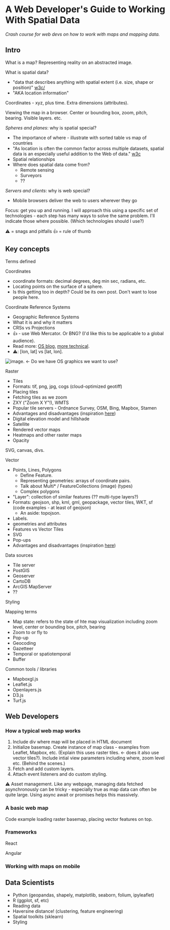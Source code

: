 # A Web Developer's Guide to Working With Spatial Data

_Crash course for web devs on how to work with maps and mapping data._

## Intro 

What is a map? Representing reality on an abstracted image. 

What is spatial data?
- "data that describes anything with spatial extent (i.e. size, shape or position)" [w3c/](https://www.w3.org/TR/sdw-bp/)
- "AKA location information"

Coordinates - xyz, plus time. Extra dimensions (attributes).

Viewing the map in a browser. Center or bounding box, zoom, pitch, bearing. Visible layers. etc.

_Spheres and planes_: why is spatial special? 
- The importance of where - illustrate with sorted table vs map of countries
- "As location is often the common factor across multiple datasets, spatial data is an especially useful addition to the Web of data." [w3c](https://www.w3.org/TR/sdw-bp/)
- Spatial relationships
- Where does spatial data come from? 
    - Remote sensing
    - Surveyors
    - ??

_Servers and clients_: why is web special?
- Mobile browsers deliver the web to users wherever they go

Focus: get you up and running. I will approach this using a specific set of technologies - each step has many ways to solve the same problem. I'll indicate those where possible. (Which technologies should I use?)

⚠️ = snags and pitfalls
👍 = rule of thumb

## Key concepts

Terms defined

Coordinates
- coordinate formats: decimal degrees, deg min sec, radians, etc.
- Locating points on the surface of a sphere.
- Is this getting too in depth? Could be its own post. Don't want to lose people here.

Coordinate Reference Systems
- Geographic Reference Systems
- What it is and why it matters
- CRSs vs Projections
- 👍 - use Web Mercator. Or BNG? (I'd like this to be applicable to a global audience).
- Read more: [OS blog](https://www.ordnancesurvey.co.uk/blog/2016/09/ostn15-new-geoid-britain/), [more technical](https://www.ordnancesurvey.co.uk/documents/resources/guide-coordinate-systems-great-britain.pdf).
- ⚠️: [lon, lat] vs [lat, lon].  

![image](./assets/image-of-coordinate-system.png). <- Do we have OS graphics we want to use? 

Raster
- Tiles
- Formats: tif, png, jpg, cogs (cloud-optimized geotiff)
- Placing tiles
- Fetching tiles as we zoom
- ZXY ("Zoom X Y"!), WMTS 
- Popular tile servers - Ordnance Survey, OSM, Bing, Mapbox, Stamen
- Advantages and disadvantages  (inspiration [here](https://en.wikipedia.org/wiki/GIS_file_formats#Advantages_and_disadvantages))
- Digital elevation model and hillshade
- Satellite
- Rendered vector maps
- Heatmaps and other raster maps
- Opacity

SVG, canvas, divs.

Vector
- Points, Lines, Polygons
    - Define Feature.
    - Representing geometries: arrays of coordinate pairs.
    - Talk about Multi* / FeatureCollections (image) (types)
    - Complex polygons
- "Layer": collection of similar features  (?? multi-type layers?)
- Formats: geojson, shp, kml, gml, geopackage, vector tiles, WKT, sf (code examples - at least of geojson)
    - An aside: topojson.
- Labels.
- geometries and attributes
- Features vs Vector Tiles
- SVG
- Pop-ups
- Advantages and disadvantages (inspiration [here](https://en.wikipedia.org/wiki/GIS_file_formats#Advantages_and_disadvantages))

Data sources
- Tile server
- PostGIS
- Geoserver
- CartoDB
- ArcGIS MapServer
- ??

Styling 

Mapping terms
- Map state: refers to the state of hte map visualization including zoom level, center or bounding box, pitch, bearing 
- Zoom to or fly to
- Pop-up
- Geocoding
- Gazetteer
- Temporal or spatiotemporal
- Buffer

Common tools / libraries
- Mapboxgl.js
- Leaflet.js
- Openlayers.js
- D3.js
- Turf.js


## Web Developers

### How a typical web map works

1. Include div where map will be placed in HTML document
2. Initialize basemap. Create instance of map class - examples from Leaflet, Mapbox, etc. (Explain this uses raster tiles. <- does it also use vector tiles?). Include intial view parameters including where, zoom level etc. (Behind the scenes.)
3. Fetch and add custom layers.
4. Attach event listeners and do custom styling. 

⚠️ Asset management. Like any webpage, managing data fetched asynchronously can be tricky - especially true as map data can often be quite large. Using async await or promises helps this massively. 

### A basic web map

Code example loading raster basemap, placing vector features on top. 

### Frameworks

React

Angular

### Working with maps on mobile

## Data Scientists

- Python (geopandas, shapely, matplotlib, seaborn, folium, ipyleaflet)
- R (ggplot, sf, etc)
- Reading data
- Haversine distance! (clustering, feature engineering)
- Spatial toolkits (sklearn)
- Styling
